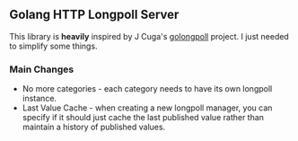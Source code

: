 ## Golang HTTP Longpoll Server

This library is **heavily** inspired by J Cuga's
[golongpoll](https://github.com/jcuga/golongpoll) project. I just needed
to simplify some things.

### Main Changes

* No more categories - each category needs to have its own longpoll
  instance.
* Last Value Cache - when creating a new longpoll manager, you can
  specify if it should just cache the last published value rather than
  maintain a history of published values.

